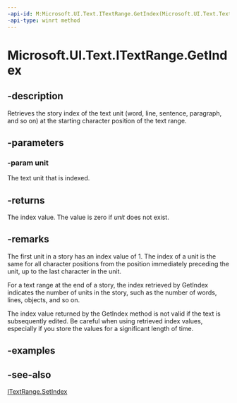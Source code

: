 ```yaml
---
-api-id: M:Microsoft.UI.Text.ITextRange.GetIndex(Microsoft.UI.Text.TextRangeUnit)
-api-type: winrt method
---
```


<!-- Method syntax
public int GetIndex(Windows.UI.Text.TextRangeUnit unit)
-->

# Microsoft.UI.Text.ITextRange.GetIndex

## -description
Retrieves the story index of the text unit (word, line, sentence, paragraph, and so on) at the starting character position of the text range.

## -parameters
### -param unit
The text unit that is indexed.

## -returns
The index value. The value is zero if *unit* does not exist.

## -remarks
The first unit in a story has an index value of 1. The index of a unit is the same for all character positions from the position immediately preceding the unit, up to the last character in the unit.

For a text range at the end of a story, the index retrieved by GetIndex indicates the number of units in the story, such as the number of words, lines, objects, and so on.

The index value returned by the GetIndex method is not valid if the text is subsequently edited. Be careful when using retrieved index values, especially if you store the values for a significant length of time.

## -examples

## -see-also
[ITextRange.SetIndex](itextrange_setindex_1585854244.md)
